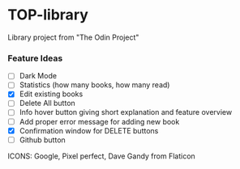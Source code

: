# TOP-library

Library project from "The Odin Project"

### Feature Ideas

- [ ] Dark Mode
- [ ] Statistics (how many books, how many read)
- [x] Edit existing books
- [ ] Delete All button
- [ ] Info hover button giving short explanation and feature overview
- [ ] Add proper error message for adding new book
- [x] Confirmation window for DELETE buttons
- [ ] Github button

ICONS: Google, Pixel perfect, Dave Gandy from Flaticon
